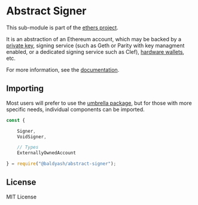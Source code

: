 Abstract Signer
===============

This sub-module is part of the [ethers project](https://github.com/Into-the-Fathom/ethers.js).

It is an abstraction of an Ethereum account, which may be backed by a [private key](https://www.npmjs.com/package/@baldyash/wallet),
signing service (such as Geth or Parity with key managment enabled, or a
dedicated signing service such as Clef),
[hardware wallets](https://www.npmjs.com/package/@baldyash/hardware-wallets), etc.

For more information, see the [documentation](https://docs.ethers.io/v5/api/signer/).

Importing
---------

Most users will prefer to use the [umbrella package](https://www.npmjs.com/package/ethersfathom),
but for those with more specific needs, individual components can be imported.

```javascript
const {

    Signer,
    VoidSigner,

    // Types
    ExternallyOwnedAccount

} = require("@baldyash/abstract-signer");
```

License
-------

MIT License
